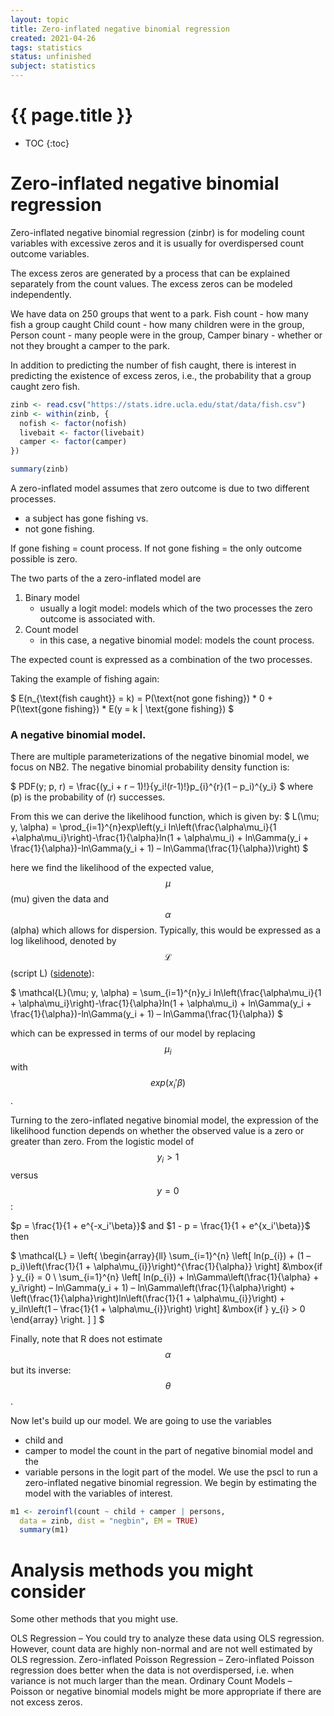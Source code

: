 ```yaml
---
layout: topic
title: Zero-inflated negative binomial regression
created: 2021-04-26
tags: statistics
status: unfinished
subject: statistics
---
```

{{ page.title }}
================
* TOC
{:toc}

# Zero-inflated negative binomial regression

Zero-inflated negative binomial regression (zinbr) is for modeling count variables with excessive zeros and it is usually for overdispersed count outcome variables. 

The excess zeros are generated by a process that can be explained separately from the count values. The excess zeros can be modeled independently.

We have data on 250 groups that went to a park. 
Fish count - how many fish a group caught
Child count - how many children were in the group, 
Person count  - many people were in the group, 
Camper binary - whether or not they brought a camper to the park.

In addition to predicting the number of fish caught, 
there is interest in predicting the existence of excess zeros, i.e., the probability that a group caught zero fish. 

``` R
zinb <- read.csv("https://stats.idre.ucla.edu/stat/data/fish.csv")
zinb <- within(zinb, {
  nofish <- factor(nofish)
  livebait <- factor(livebait)
  camper <- factor(camper)
})

summary(zinb)
```


A zero-inflated model assumes that zero outcome is due to two different processes. 

* a subject has gone fishing vs. 
* not gone fishing. 

If gone fishing = count process.
If not gone fishing = the only outcome possible is zero.
 

The two parts of the a zero-inflated model are 
1. Binary model
	- usually a logit model: models which of the two processes the zero outcome is associated with. 
2. Count model
	- in this case, a negative binomial model: models the count process. 

The expected count is expressed as a combination of the two processes. 


Taking the example of fishing again:


$
E(n_{\text{fish caught}} = k) = P(\text{not gone fishing}) * 0 + P(\text{gone fishing}) * E(y = k | \text{gone fishing})
$


### A negative binomial model. 
There are multiple parameterizations of the negative binomial model, 
we focus on NB2. 
The negative binomial probability density function is:

$
PDF(y; p, r) = \frac{(y_i + r – 1)!}{y_i!(r-1)!}p_{i}^{r}(1 – p_i)^{y_i}
$
where  (p) is the probability of (r) successes. 

From this we can derive the likelihood function, which is given by:
$
L(\mu; y, \alpha) = \prod_{i=1}^{n}exp\left(y_i ln\left(\frac{\alpha\mu_i}{1 +\alpha\mu_i}\right)-\frac{1}{\alpha}ln(1 + \alpha\mu_i) + ln\Gamma(y_i + \frac{1}{\alpha})-ln\Gamma(y_i + 1) – ln\Gamma(\frac{1}{\alpha})\right)
$

here we find the likelihood of the expected value, 
$$\mu$$ (mu)
 given the data and 
$$\alpha$$ (alpha)
which allows for dispersion. 
Typically, this would be expressed as a log likelihood, denoted by
$$\mathcal{L}$$
(script L)
([sidenote](https://stats.stackexchange.com/questions/284816/why-do-people-use-mathcall-thetax-for-likelihood-instead-of-px-theta)):

$
\mathcal{L}(\mu; y, \alpha) = \sum_{i=1}^{n}y_i ln\left(\frac{\alpha\mu_i}{1 + \alpha\mu_i}\right)-\frac{1}{\alpha}ln(1 + \alpha\mu_i) + ln\Gamma(y_i + \frac{1}{\alpha})-ln\Gamma(y_i + 1) – ln\Gamma(\frac{1}{\alpha})
$

which can be expressed in terms of our model by replacing
$$\mu_i$$
with 
$$exp(x_i'\beta)$$.

Turning to the zero-inflated negative binomial model, 
the expression of the likelihood function depends on whether the observed value is a zero or greater than zero. 
From the logistic model of 
$$y_i > 1$$ versus $$ y = 0$$:

$p = \frac{1}{1 + e^{-x_i'\beta}}$ 
and 
$1 - p = \frac{1}{1 + e^{x_i'\beta}}$ then

$
\mathcal{L} = \left\{ \begin{array}{ll} \sum_{i=1}^{n} \left[ ln(p_{i}) + (1 – p_i)\left(\frac{1}{1 + \alpha\mu_{i}}\right)^{\frac{1}{\alpha}} \right] &\mbox{if } y_{i} = 0 \\
\sum_{i=1}^{n} \left[ ln(p_{i}) + ln\Gamma\left(\frac{1}{\alpha} + y_i\right) – ln\Gamma(y_i + 1) – ln\Gamma\left(\frac{1}{\alpha}\right) + \left(\frac{1}{\alpha}\right)ln\left(\frac{1}{1 + \alpha\mu_{i}}\right) + y_iln\left(1 – \frac{1}{1 + \alpha\mu_{i}}\right) \right] &\mbox{if } y_{i} > 0 \end{array} \right. ] ]
$

Finally, note that R does not estimate 
$$\alpha$$
 but its inverse:
 $$\theta$$.

Now let's build up our model. 
We are going to use the variables 
* child and 
* camper 
to model the count in the part of negative binomial model and the 
* variable persons 
in the logit part of the model.
We use the pscl to run a zero-inflated negative binomial regression. We begin by estimating the model with the variables of interest.

``` R
m1 <- zeroinfl(count ~ child + camper | persons,
  data = zinb, dist = "negbin", EM = TRUE)
  summary(m1)
```





# Analysis methods you might consider
Some other methods that you might use.

OLS Regression – You could try to analyze these data using OLS regression. However, count data are highly non-normal and are not well estimated by OLS regression.
Zero-inflated Poisson Regression – Zero-inflated Poisson regression does better when the data is not overdispersed, i.e. when variance is not much larger than the mean.
Ordinary Count Models – Poisson or negative binomial models might be more appropriate if there are not excess zeros.



